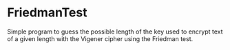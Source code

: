 # FriedmanTest
Simple program to guess the possible length of the key used to encrypt text of a given length with the Vigener cipher using the Friedman test.
